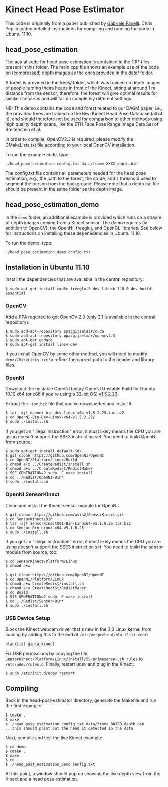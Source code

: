 Kinect Head Pose Estimator
==========================

This code is originally from a paper published by [Gabriele Fanelli][paper].
Chris Peplin added detailed instructions for compiling and running the code in
Ubuntu 11.10.

[paper]: http://www.vision.ee.ethz.ch/~gfanelli/head_pose/head_forest.html

## head_pose_estimation

The actual code for head pose estimation is contained in the CR* files present
in this folder. The main.cpp file shows an example use of the code on
(compressed) depth images as the ones provided in the data/ folder.

A forest is provided in the trees/ folder, which was trained on depth images of
people turning theirs heads in front of the Kinect, sitting at around 1 m
distance from the sensor; therefore, the forest will give optimal results for
similar scenarios and will fail on completely different settings.

NB: This demo contains the code and forest related to our DAGM paper, i.e., the
provided trees are trained on the Biwi Kinect Head Pose Database (all of it),
and should therefore not be used for comparison to other methods using high
quality depth scans, like the ETH Face Pose Range Image Data Set of Breitenstein
et al.

In order to compile, OpenCV2.3 is required, please modify the CMakeLists.txt
file according to your local OpenCV installation.

To run the example code, type:

    ./head_pose_estimation config.txt data/frame_XXXX_depth.bin

The config.txt file contains all parameters needed for the head pose estimation,
e.g., the path to the forest, the stride, and z threshold used to segment the
person from the background. Please note that a depth.cal file should be present
in the same folder as the depth image.

## head_pose_estimation_demo

In the `demo` folder, an additional example is provided which runs on a stream
of depth images coming from a Kinect sensor. The demo requires (in addition to
OpenCV), the OpenNI, freeglut, and OpenGL libraries. See below for instructions
on installing these depenedencies in Ubuntu 11.10.

To run the demo, type:

    ./head_pose_estimation_demo config.txt


## Installation in Ubuntu 11.10

Install the dependencies that are available in the central repository:

    $ sudo apt-get install cmake freeglut3-dev libusb-1.0-0-dev build-essential

### OpenCV

Add a [PPA](https://launchpad.net/~gijzelaar/+archive/opencv2.3) required to
get OpenCV 2.3 (only 2.1 is available in the central repository):

    $ sudo add-apt-repository ppa:gijzelaar/cuda
    $ sudo add-apt-repository ppa:gijzelaar/opencv2.3
    $ sudo apt-get update
    $ sudo apt-get install libcv-dev

If you install OpenCV by some other method, you will need to modify
`demo/CMakeLists.txt` to reflect the correct path to the header and library
files.

### OpenNI

Download the unstable OpenNI binary OpenNI Unstable Build for Ubuntu 10.10 x64
(or x86 if you're using a 32-bit OS)
[v1.5.2.23](http://www.openni.org/Downloads/OpenNIModules.aspx).

Extract the `.tar.bz2` file that you've downloaded and install it:

    $ tar -xjf openni-bin-dev-linux-x64-v1.5.2.23.tar.bz2
    $ cd OpenNI-Bin-Dev-Linux-x64-v1.5.2.23/
    $ sudo ./install.sh

If you get an "illegal instruction" error, it most likely means the CPU you are
using doesn't support the SSE3 instruction set. You need to build OpenNI from
source:

    $ sudo apt-get install default-jdk
    $ git clone https://github.com/OpenNI/OpenNI
    $ cd OpenNI/Platform/Linux/Build
    $ chmod a+x ../CreateRedist/install.sh
    $ chmod a+x ../CreateRedist/RedistMaker
    $ SSE_GENERATION=2 sudo -E make install
    $ cd ../Redist/OpenNI-Bin*
    $ sudo ./install.sh

### OpenNI SensorKinect

Clone and install the Kinect sensor module for OpenNI:

    $ git clone https://github.com/avin2/SensorKinect.git
    $ cd SensorKinect/Bin
    $ tar -xjf SensorKinect091-Bin-Linux64-v5.1.0.25.tar.bz2
    $ cd Sensor-Bin-Linux-x64-v5.1.0.25
    $ sudo ./install.sh

If you get an "illegal instruction" error, it most likely means the CPU you are
using doesn't support the SSE3 instruction set. You need to build the sensor
module from source, too:

    $ cd SensorKinect/Platform/Linux
    $ chmod a+x

    $ git clone https://github.com/OpenNI/OpenNI
    $ cd OpenNI/Platform/Linux
    $ chmod a+x CreateRedist/install.sh
    $ chmod a+x CreateRedist/RedistMaker
    $ cd Build
    $ SSE_GENERATION=2 sudo -E make install
    $ cd ../Redist/Sensor-Bin*
    $ sudo ./install.sh

### USB Device Setup

Block the Kinect webcam driver that's new in the 3.0 Linux kernel from loading
by adding this to the end of `/etc/modprobe.d/blacklist.conf`:

    blacklist gspca_kinect

Fix USB permissions by copying the file
`SensorKinect/Platform/Linux/Install/55-primesense-usb.rules` to
`/etc/udev/rules.d`. Finally, restart udev and plug in the Kinect:

    $ sudo /etc/init.d/udev restart

## Compiling

Back in the head-post-estimator directory, generate the Makefile and run the
first example:

    $ cmake .
    $ make
    $ ./head_pose_estimation config.txt data/frame_00100_depth.bin
    ...this should print out the head it detected in the data

Next, compile and test the live Kinect example:

    $ cd demo
    $ cmake .
    $ make
    $ cd ..
    $ ./head_post_estimation_demo config.txt

At this point, a window should pop up showing the live depth view from the
Kinect and a head pose estimation.

